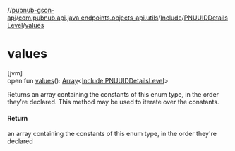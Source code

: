 //[pubnub-gson-api](../../../../index.md)/[com.pubnub.api.java.endpoints.objects_api.utils](../../index.md)/[Include](../index.md)/[PNUUIDDetailsLevel](index.md)/[values](values.md)

# values

[jvm]\
open fun [values](values.md)(): [Array](https://kotlinlang.org/api/core/kotlin-stdlib/kotlin/-array/index.html)&lt;[Include.PNUUIDDetailsLevel](index.md)&gt;

Returns an array containing the constants of this enum type, in the order they're declared. This method may be used to iterate over the constants.

#### Return

an array containing the constants of this enum type, in the order they're declared
